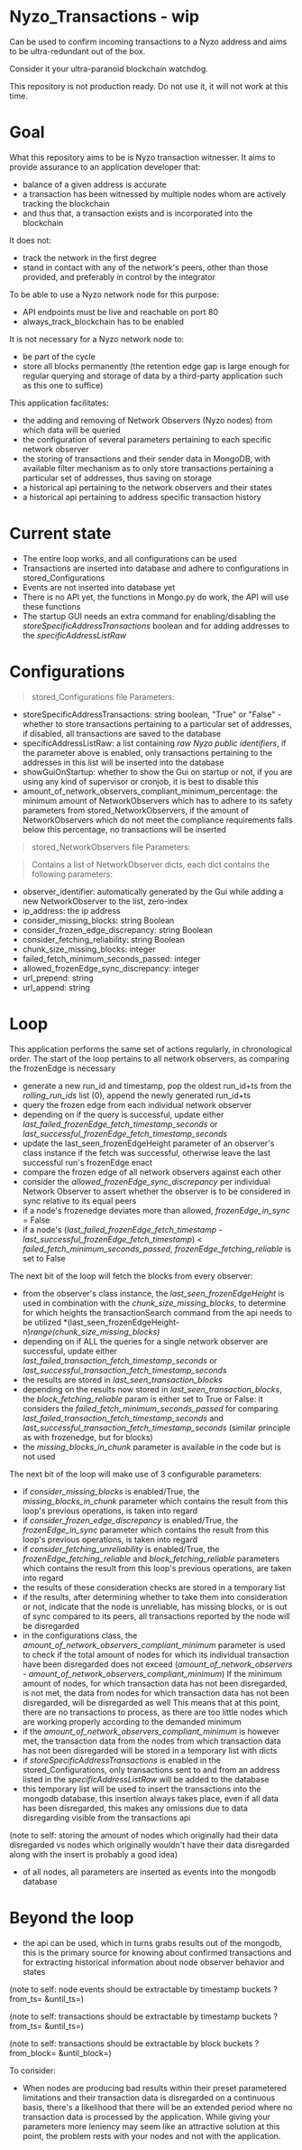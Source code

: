 # Nyzo_Transactions - wip
 Can be used to confirm incoming transactions to a Nyzo address and aims to be ultra-redundant out of the box.
 
 Consider it your ultra-paranoid blockchain watchdog.
 
 This repository is not production ready. Do not use it, it will not work at this time.

# Goal
What this repository aims to be is Nyzo transaction witnesser.
It aims to provide assurance to an application developer that:
- balance of a given address is accurate
- a transaction has been witnessed by multiple nodes whom are actively tracking the blockchain
- and thus that, a transaction exists and is incorporated into the blockchain

It does not:
- track the network in the first degree
- stand in contact with any of the network's peers, other than
those provided, and preferably in control by the integrator

To be able to use a Nyzo network node for this purpose:
- API endpoints must be live and reachable on port 80
- always_track_blockchain has to be enabled

It is not necessary for a Nyzo network node to:
- be part of the cycle
- store all blocks permanently (the retention edge gap is large enough for regular querying and storage of data by a third-party application such as this one to suffice)

This application facilitates:
- the adding and removing of Network Observers (Nyzo nodes) from which data will be queried
- the configuration of several parameters pertaining to each specific network observer
- the storing of transactions and their sender data in MongoDB, with available filter mechanism as to only store transactions pertaining a particular set of addresses, thus saving on storage
- a historical api pertaining to the network observers and their states
- a historical api pertaining to address specific transaction history

# Current state
- The entire loop works, and all configurations can be used
- Transactions are inserted into database and adhere to configurations in stored_Configurations
- Events are not inserted into database yet
- There is no API yet, the functions in Mongo.py do work, the API will use these functions
- The startup GUI needs an extra command for enabling/disabling the *storeSpecificAddressTransactions* boolean and for adding addresses to the *specificAddressListRaw*

# Configurations
> stored_Configurations file Parameters:
- storeSpecificAddressTransactions: string boolean, "True" or "False" - whether to store transactions pertaining to a particular set of addresses, if disabled, all transactions are saved to the database
- specificAddressListRaw: a list containing *raw Nyzo public identifiers*, if the parameter above is enabled, only transactions pertaining to the addresses in this list will be inserted into the database
- showGuiOnStartup: whether to show the Gui on startup or not, if you are using any kind of supervisor or cronjob, it is best to disable this
- amount_of_network_observers_compliant_minimum_percentage: the minimum amount of NetworkObservers which has to adhere to its safety parameters from stored_NetworkObservers, if the amount of NetworkObservers which do not meet the compliance requirements falls below this percentage, no transactions will be inserted
> stored_NetworkObservers file Parameters:

> Contains a list of NetworkObserver dicts, each dict contains the following parameters:
- observer_identifier: automatically generated by the Gui while adding a new NetworkObserver to the list, zero-index
- ip_address: the ip address
- consider_missing_blocks: string Boolean
- consider_frozen_edge_discrepancy: string Boolean
- consider_fetching_reliability: string Boolean
- chunk_size_missing_blocks: integer
- failed_fetch_minimum_seconds_passed: integer
- allowed_frozenEdge_sync_discrepancy: integer
- url_prepend: string
- url_append: string

# Loop
This application performs the same set of actions regularly, in chronological order.
The start of the loop pertains to all network observers, as comparing the frozenEdge is necessary
- generate a new run_id and timestamp, pop the oldest run_id+ts from the *rolling_run_ids* list (0), append the newly generated run_id+ts
- query the frozen edge from each individual network observer
- depending on if the query is successful, update either *last_failed_frozenEdge_fetch_timestamp_seconds* or *last_successful_frozenEdge_fetch_timestamp_seconds*
- update the last_seen_frozenEdgeHeight parameter of an observer's class instance if the fetch was successful, otherwise leave the last successful run's frozenEdge enact
- compare the frozen edge of all network observers against each other
- consider the *allowed_frozenEdge_sync_discrepancy* per individual Network Observer to assert whether the observer is to be considered in sync relative to its equal peers
- if a node's frozenedge deviates more than allowed, *frozenEdge_in_sync* = False
- if a node's (*last_failed_frozenEdge_fetch_timestamp* - *last_successful_frozenEdge_fetch_timestamp*) < *failed_fetch_minimum_seconds_passed*,
*frozenEdge_fetching_reliable* is set to False


The next bit of the loop will fetch the blocks from every observer:
- from the observer's class instance, the *last_seen_frozenEdgeHeight* is used in combination with
the *chunk_size_missing_blocks*, to determine for which heights the transactionSearch command from the api
needs to be utilized *(last_seen_frozenEdgeHeight-n)*range(chunk_size_missing_blocks)*
- depending on if ALL the queries for a single network observer are successful, update either *last_failed_transaction_fetch_timestamp_seconds* or *last_successful_transaction_fetch_timestamp_seconds*
- the results are stored in *last_seen_transaction_blocks*
- depending on the results now stored in *last_seen_transaction_blocks*, the *block_fetching_reliable* param is either set to True or False:
it considers the *failed_fetch_minimum_seconds_passed* for comparing *last_failed_transaction_fetch_timestamp_seconds* and *last_successful_transaction_fetch_timestamp_seconds* (similar principle as with frozenedge, but for blocks)
- the *missing_blocks_in_chunk* parameter is available in the code but is not used


The next bit of the loop will make use of 3 configurable parameters:
- if *consider_missing_blocks* is enabled/True, the *missing_blocks_in_chunk* parameter which contains
the result from this loop's previous operations, is taken into regard
- if *consider_frozen_edge_discrepancy* is enabled/True, the *frozenEdge_in_sync* parameter which contains
the result from this loop's previous operations, is taken into regard
- if *consider_fetching_unreliability* is enabled/True, the *frozenEdge_fetching_reliable* and *block_fetching_reliable* parameters which contains
the result from this loop's previous operations, are taken into regard
- the results of these consideration checks are stored in a temporary list
- if the results, after determining whether to take them into consideration or not,
indicate that the node is unreliable, has missing blocks, or is out of sync compared to its peers, all transactions reported
by the node will be disregarded
- in the configurations class, the *amount_of_network_observers_compliant_minimum* parameter is used to check if the total amount of nodes for which
its individual transaction have been disregarded does not exceed (*amount_of_network_observers* - *amount_of_network_observers_compliant_minimum*)
If the minimum amount of nodes, for which transaction data has not been disregarded, is not met, the data from nodes for which
transaction data has not been disregarded, will be disregarded as well
This means that at this point, there are no transactions to process, as there are too little nodes which are working properly according to the demanded minimum
- if the *amount_of_network_observers_compliant_minimum* is however met, the transaction data from the nodes from which transaction data has not been disregarded
will be stored in a temporary list with dicts
- if *storeSpecificAddressTransactions* is enabled in the stored_Configurations, only transactions sent to and from an address listed in the *specificAddressListRaw* will be added to the database
- this temporary list will be used to insert the transactions into the mongodb database, this insertion always takes place,
even if all data has been disregarded, this makes any omissions due to data disregarding visible from the transactions api

(note to self: storing the amount of nodes which originally had their data disregarded vs nodes which originally wouldn't have their data disregarded along with the insert is probably a good idea)
- of all nodes, all parameters are inserted as events into the mongodb database

# Beyond the loop
- the api can be used, which in turns grabs results out of the mongodb, this is the primary source for knowing about confirmed transactions
and for extracting historical information about node observer behavior and states

(note to self: node events should be extractable by timestamp buckets ?from_ts= &until_ts=)

(note to self: transactions should be extractable by timestamp buckets ?from_ts= &until_ts=)

(note to self: transactions should be extractable by block buckets ?from_block= &until_block=)

To consider:
- When nodes are producing bad results within their preset parametered limitations and their transaction data is disregarded on a 
continuous basis, there's a likelihood that there will be an extended period where no transaction data is processed by the application. While giving your parameters more leniency may seem like an attractive solution at this point, the problem rests with your nodes and not with the application.









 


